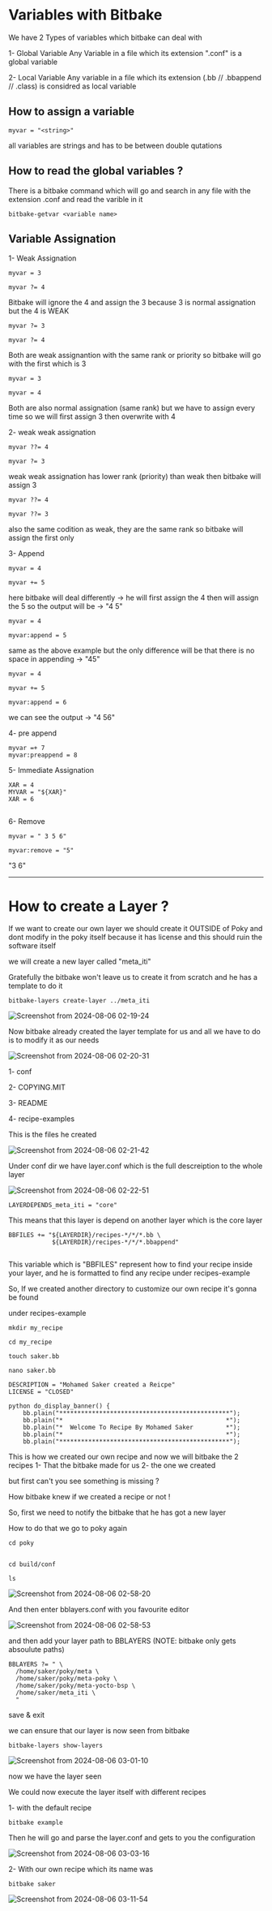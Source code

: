 # Variables with Bitbake


We have 2 Types of variables which bitbake can deal with

  1- Global Variable
      Any Variable in a file which its extension ".conf" is a global variable


    
  2- Local Variable
      Any variable in a file which its extension (.bb // .bbappend // .class) is considred as local variable





 ## How to assign a variable

```
myvar = "<string>"
```

all variables are strings and has to be between double qutations


## How to read the global variables ?

There is a bitbake command which will go and search in any file with the extension .conf and read the varible in it

```
bitbake-getvar <variable name>

```



## Variable Assignation

1- Weak Assignation

```
myvar = 3

myvar ?= 4

```
Bitbake will ignore the 4 and assign the 3 because 3 is normal assignation but the 4 is WEAK


```
myvar ?= 3

myvar ?= 4

```

Both are weak assignantion with the same rank or priority so bitbake will go with the first which is 3



```
myvar = 3

myvar = 4

```

Both are also normal assignation (same rank) but we have to assign every time so we will first assign 3 then overwrite with 4



2- weak weak assignation

```
myvar ??= 4

myvar ?= 3

```


weak weak assignation has lower rank (priority) than weak then bitbake will assign 3



```
myvar ??= 4

myvar ??= 3

```

also the same codition as weak, they are the same rank so bitbake will assign the first only




3- Append


```
myvar = 4

myvar += 5

```
here bitbake will deal differently -> he will first assign the 4 then will assign the 5 so the output will be -> "4 5"




```
myvar = 4

myvar:append = 5

```

same as the above example but the only difference will be that there is no space in appending -> "45"



```
myvar = 4

myvar += 5

myvar:append = 6

```

we can see the output -> "4 56"


4- pre append


```
myvar =+ 7
myvar:preappend = 8

```


5- Immediate Assignation

```
XAR = 4
MYVAR = "${XAR}"
XAR = 6


```


6- Remove

```
myvar = " 3 5 6"

myvar:remove = "5"
```

"3 6"


----------------------------------------------------------------------------------------------------------------------------------------------------------------------------------------------------------------------------------------------



# How to create a Layer ?


If we want to create our own layer we should create it OUTSIDE of Poky and dont modify in the poky itself because it has license and this should ruin the software itself


we will create a new layer called "meta_iti"


Gratefully the bitbake won't leave us to create it from scratch and he has a template to do it


```
bitbake-layers create-layer ../meta_iti

```






![Screenshot from 2024-08-06 02-19-24](https://github.com/user-attachments/assets/c3865638-5eff-46a6-9217-2b3f19d399fd)





Now bitbake already created the layer template for us and all we have to do is to modify it as our needs






![Screenshot from 2024-08-06 02-20-31](https://github.com/user-attachments/assets/bcc2b0e1-bf65-4e71-92de-18228cbf768d)




1- conf

2- COPYING.MIT 

3- README

4- recipe-examples


This is the files he created



![Screenshot from 2024-08-06 02-21-42](https://github.com/user-attachments/assets/92a322e3-7a1f-408a-9cfd-f8731d920d6e)





Under conf dir we have layer.conf which is the full descreiption to the whole layer




![Screenshot from 2024-08-06 02-22-51](https://github.com/user-attachments/assets/55214c50-68fd-463e-925f-af698099824b)



```
LAYERDEPENDS_meta_iti = "core"
```
This means that this layer is depend on another layer which is the core layer




```
BBFILES += "${LAYERDIR}/recipes-*/*/*.bb \
            ${LAYERDIR}/recipes-*/*/*.bbappend"


```


This variable which is "BBFILES" represent how to find your recipe inside your layer, and he is formatted to find any recipe under recipes-example


So, If we created another directory to customize our own recipe it's gonna be found


under recipes-example
```
mkdir my_recipe

cd my_recipe

touch saker.bb

nano saker.bb
```

```
DESCRIPTION = "Mohamed Saker created a Reicpe"
LICENSE = "CLOSED"

python do_display_banner() {
    bb.plain("***********************************************");
    bb.plain("*                                             *");
    bb.plain("*  Welcome To Recipe By Mohamed Saker         *");
    bb.plain("*                                             *");
    bb.plain("***********************************************");

```
This is how we created our own recipe and now we will bitbake the 2 recipes 1- That the bitbake made for us 2- the one we created


but first can't you see something is missing ?

How bitbake knew if we created a recipe or not !


So, first we need to notify the bitbake that he has got a new layer


How to do that we go to poky again

```
cd poky


cd build/conf

ls
```




![Screenshot from 2024-08-06 02-58-20](https://github.com/user-attachments/assets/1f1e8757-b038-4a5b-89e7-ace7482d8812)





And then enter bblayers.conf with you favourite editor




![Screenshot from 2024-08-06 02-58-53](https://github.com/user-attachments/assets/f2cf71a9-48cc-4ddb-a3a9-8e54baa07a1e)




and then add your layer path to BBLAYERS (NOTE: bitbake only gets absoulute paths)


```
BBLAYERS ?= " \
  /home/saker/poky/meta \
  /home/saker/poky/meta-poky \
  /home/saker/poky/meta-yocto-bsp \
  /home/saker/meta_iti \
  "

```

save & exit



we can ensure that our layer is now seen from bitbake


```
bitbake-layers show-layers
```



![Screenshot from 2024-08-06 03-01-10](https://github.com/user-attachments/assets/513bddf5-b001-44a4-b00a-3a97bcd9ec56)




now we have the layer seen


We could now execute the layer itself with different recipes


1- with the default recipe


```
bitbake example

```


Then he will go and parse the layer.conf and gets to you the configuration





![Screenshot from 2024-08-06 03-03-16](https://github.com/user-attachments/assets/db370a98-e7ff-4fbc-8ab3-9cfab2219687)












2- With our own recipe which its name was 


```
bitbake saker

```






![Screenshot from 2024-08-06 03-11-54](https://github.com/user-attachments/assets/7c89906a-711b-4033-9b6f-5d2412363fcc)




















